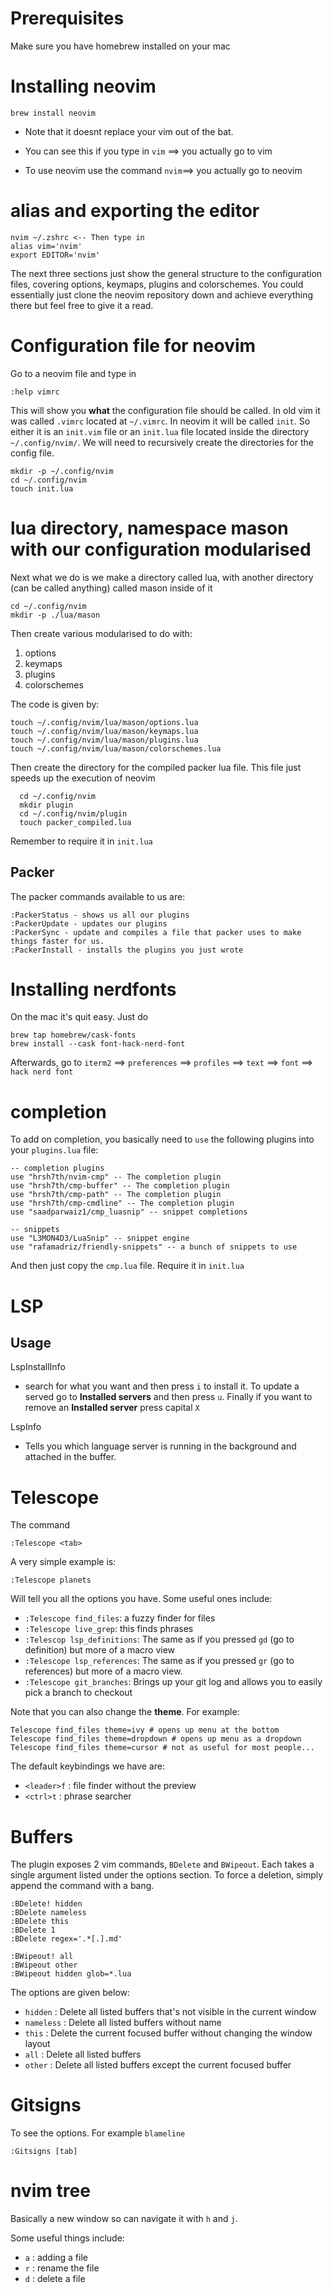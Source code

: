 # Prerequisites 
Make sure you have homebrew installed on your mac

# Installing neovim 
	brew install neovim

- Note that it doesnt replace your vim out of the bat. 

- You can see this if you type in ```vim``` $\implies$ you actually go to vim

- To use neovim use the command ```nvim```$\implies$ you actually go to neovim
# alias and exporting the editor
	nvim ~/.zshrc <-- Then type in 
	alias vim='nvim'
	export EDITOR='nvim'

The next three sections just show the general structure to the configuration files, covering options, keymaps, plugins and colorschemes. You could essentially just clone the neovim repository down and achieve everything there but feel free to give it a read. 

# Configuration file for neovim
Go to a neovim file and type in 

	:help vimrc
This will show you **what** the configuration file should be called. In old vim it was called ```.vimrc``` located at ```~/.vimrc```. In neovim it will be called `init`. So either it is an `init.vim` file or an `init.lua` file located inside the directory `~/.config/nvim/`. We will need to recursively create the directories for the config file. 

    mkdir -p ~/.config/nvim
    cd ~/.config/nvim
    touch init.lua

# lua directory, namespace mason with our configuration modularised
Next what we do is we make a directory called lua, with another directory (can be called anything) called mason inside of it

    cd ~/.config/nvim
    mkdir -p ./lua/mason

Then create various modularised to do with: 
1. options
2. keymaps
3. plugins
4. colorschemes

The code is given by: 

    touch ~/.config/nvim/lua/mason/options.lua
    touch ~/.config/nvim/lua/mason/keymaps.lua
    touch ~/.config/nvim/lua/mason/plugins.lua
    touch ~/.config/nvim/lua/mason/colorschemes.lua

Then create the directory for the compiled packer lua file. This file just speeds up the execution of neovim 

      cd ~/.config/nvim
      mkdir plugin
      cd ~/.config/nvim/plugin
      touch packer_compiled.lua

Remember to require it in `init.lua`

## Packer
The packer commands available to us are: 

    :PackerStatus - shows us all our plugins
    :PackerUpdate - updates our plugins
    :PackerSync - update and compiles a file that packer uses to make things faster for us. 
    :PackerInstall - installs the plugins you just wrote

# Installing nerdfonts
On the mac it's quit easy. Just do 

    brew tap homebrew/cask-fonts
    brew install --cask font-hack-nerd-font

Afterwards, go to `iterm2` $\implies$ `preferences` $\implies$ `profiles` $\implies$ `text` $\implies$ `font` $\implies$ `hack nerd font`

# completion
To add on completion, you basically need to `use` the following plugins into your `plugins.lua` file:


    -- completion plugins
    use "hrsh7th/nvim-cmp" -- The completion plugin
    use "hrsh7th/cmp-buffer" -- The completion plugin
    use "hrsh7th/cmp-path" -- The completion plugin
    use "hrsh7th/cmp-cmdline" -- The completion plugin
    use "saadparwaiz1/cmp_luasnip" -- snippet completions

    -- snippets
    use "L3MON4D3/LuaSnip" -- snippet engine
    use "rafamadriz/friendly-snippets" -- a bunch of snippets to use

And then just copy the `cmp.lua` file. Require it in `init.lua`


# LSP 
## Usage
LspInstallInfo

- search for what you want and then press `i` to install it. To update a served go to **Installed servers** and then press `u`. Finally if you want to remove an **Installed server** press capital `X`

LspInfo

- Tells you which language server is running in the background and attached in the buffer. 
 
# Telescope
The command

    :Telescope <tab>

A very simple example is: 

    :Telescope planets

Will tell you all the options you have. Some useful ones include:

- `:Telescope find_files`: a fuzzy finder for files 
- `:Telescope live_grep`: this finds phrases
- `:Telescop lsp_definitions`: The same as if you pressed `gd` (go to definition) but more of a macro view
- `:Telescope lsp_references`: The same as if you pressed `gr` (go to references) but more of a macro view. 
- `:Telescope git_branches`: Brings up your git log and allows you to easily pick a branch to checkout

Note that you can also change the **theme**. For example: 

    Telescope find_files theme=ivy # opens up menu at the bottom
    Telescope find_files theme=dropdown # opens up menu as a dropdown
    Telescope find_files theme=cursor # not as useful for most people...

The default keybindings we have are: 

- `<leader>f` : file finder without the preview
- `<ctrl>t` : phrase searcher 

# Buffers

The plugin exposes 2 vim commands, `BDelete` and `BWipeout`. Each takes a single argument listed under the options section. To force a deletion, simply append the command with a bang.

    :BDelete! hidden
    :BDelete nameless
    :BDelete this
    :BDelete 1
    :BDelete regex='.*[.].md'

    :BWipeout! all
    :BWipeout other
    :BWipeout hidden glob=*.lua

The options are given below:

- `hidden` : Delete all listed buffers that's not visible in the current window
- `nameless` : Delete all listed buffers without name
- `this` : Delete the current focused buffer without changing the window layout
- `all` : Delete all listed buffers
- `other` : Delete all listed buffers except the current focused buffer

# Gitsigns
To see the options. For example `blameline`

    :Gitsigns [tab] 

# nvim tree
Basically a new window so can navigate it with `h` and `j`. 

Some useful things include: 
- `a` : adding a file 
- `r` : rename the file 
- `d` : delete a file 
